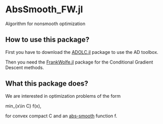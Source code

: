 # AbsSmooth_FW.jl
Algorithm for nonsmooth optimization

## How to use this package? 
First you have to download the [ADOLC.jl](https://github.com/TimSiebert1/ADOLC.jl) package to use the AD toolbox.

Then you need the [FrankWolfe.jl](https://github.com/ZIB-IOL/FrankWolfe.jl) package for the Conditional Gradient Descent methods.

## What this package does?
We are interested in optimization problems of the form 

min_{x\in C} f(x),

for convex compact C and an [abs-smooth](https://optimization-online.org/wp-content/uploads/2012/09/3597.pdf) function f.

 
